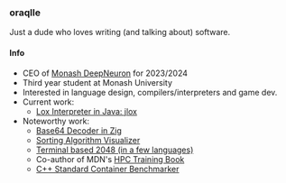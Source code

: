 ### oraqlle

Just a dude who loves writing (and talking about) software.

#### Info

- CEO of [Monash DeepNeuron](https://www.deepneuron.org/) for 2023/2024
- Third year student at Monash University
- Interested in language design, compilers/interpreters and game dev.<!--, shaders, assembly and  --> 
- Current work:
  - [Lox Interpreter in Java: jlox](https://github.com/oraqlle/jlox)
- Noteworthy work:
  - [Base64 Decoder in Zig](https://github.com/oraqlle/Base64Decoder)
  - [Sorting Algorithm Visualizer](https://github.com/oraqlle/sorting-visualizer)
  - [Terminal based 2048 (in a few languages)](https://github.com/oraqlle/2048)
  - Co-author of MDN's [HPC Training Book](https://github.com/MonashDeepNeuron/HPC-Training)
  - [C++ Standard Container Benchmarker](https://github.com/oraqlle/cxx-container-testing)

<!-- <img alt="oraqlle's Top Languages" src="https://github-readme-stats.vercel.app/api/top-langs?username=oraqlle&langs_count=8&layout=compact&theme=react&bg_color=1F222E&title_color=68C3D4&icon_color=F8D866&border_color=1F222E" height="198px"/> -->
